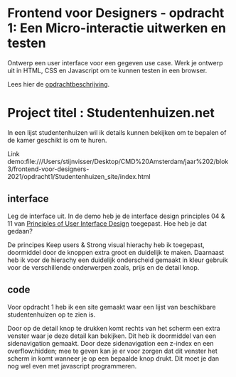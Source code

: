 # Frontend voor Designers - opdracht 1: Een Micro-interactie uitwerken en testen

Ontwerp een user interface voor een gegeven use case. Werk je ontwerp uit in HTML, CSS en Javascript om te kunnen testen in een browser.

Lees hier de [opdrachtbeschrijving](./opdrachtbeschrijving.md).


# Project titel : Studentenhuizen.net

In een lijst studentenhuizen wil ik details kunnen bekijken om 
te bepalen of de kamer geschikt is om te huren.

Link demo:file:///Users/stijnvisser/Desktop/CMD%20Amsterdam/jaar%202/blok3/frontend-voor-designers-2021/opdracht1/Studentenhuizen_site/index.html

## interface
Leg de interface uit. In de demo heb je de interface design principles 04 & 11 van [Principles of User Interface Design](http://bokardo.com/principles-of-user-interface-design/) toegepast. Hoe heb je dat gedaan?

De principes Keep users & Strong visual hierachy heb ik toegepast, doormiddel door de knoppen extra groot en duidelijk te maken.
Daarnaast heb ik voor de hierachy een duidelijk onderscheid gemaakt in kleur gebruik voor de verschillende onderwerpen zoals, prijs en de detail knop. 


## code
Voor opdracht 1 heb ik een site gemaakt waar een lijst van beschikbare studentenhuizen op te zien is.

Door op de detail knop te drukken komt rechts van het scherm een extra venster waar je deze detail kan bekijken.
Dit heb ik doormiddel van een sidenavigation gemaakt. Door deze sidenavigation een z-index en een overflow:hidden; mee te geven kan je er voor zorgen dat dit venster het scherm in komt wanneer je op een bepaalde knop drukt. Dit moet je dan nog wel even met javascript programmeren.
